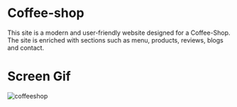# Coffee-shop
This site is a modern and user-friendly website designed for a Coffee-Shop. The site is enriched with sections such as menu, products, reviews, blogs and contact. 

# Screen Gif

![coffeeshop](https://github.com/user-attachments/assets/a3962e9a-43ee-4770-8f7f-971dd1de24d1)
